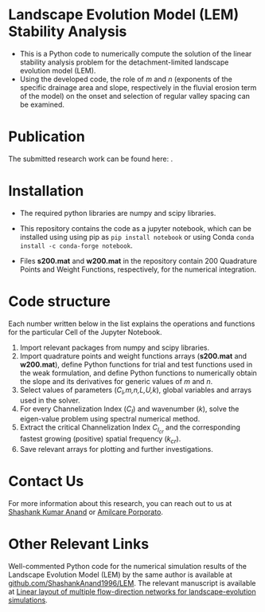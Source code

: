 # Landscape Evolution Model (LEM) Stability Analysis
- This is a Python code to numerically compute the solution of the linear stability analysis problem for the detachment-limited landscape evolution model (LEM).
- Using the developed code, the role of _m_ and _n_ (exponents of the specific drainage area and slope, respectively in the fluvial erosion term of the model) on the onset and selection of regular valley spacing can be examined.

# Publication
The submitted research work can be found here: .
# Installation
- The required python libraries are numpy and scipy libraries. 

- This repository contains the code as a jupyter notebook, which can be installed using using pip as `pip install notebook` or using Conda `conda install -c conda-forge notebook`.

- Files **s200.mat** and **w200.mat** in the repository contain 200 Quadrature Points and Weight Functions, respectively, for the numerical integration.

# Code structure
Each number written below in the list explains the operations and functions for the particular Cell of the Jupyter Notebook.
1. Import relevant packages from  numpy and scipy libraries.
2. Import quadrature points and weight functions arrays (**s200.mat** and **w200.mat**), define Python functions for trial and test functions used in the weak formulation, and define Python functions to numerically obtain the slope and its derivatives for generic values of _m_ and _n_.
3. Select values of parameters (_C<sub>I</sub>,m,n,L,U,k_), global variables and arrays used in the solver.
4. For every Channelization Index (_C<sub>I</sub>_) and wavenumber (_k_), solve the eigen-value problem using spectral numerical method.
5. Extract the critical Channelization Index _C<sub>I<sub>cr</sub></sub>_  and the corresponding fastest growing (positive) spatial frequency (_k<sub>cr</sub>_).
6. Save relevant arrays for plotting and further investigations.

# Contact Us
For more information about this research, you can reach out to us at [Shashank Kumar Anand](mailto:skanannd@princeton.edu?subject=[GitHub]%20Landscape%20Evolution%20Model%20(LEM)%20Stability%20Analysis) or [Amilcare Porporato](mailto:aporpora@princeton.edu?subject=[GitHub]%20Landscape%20Evolution%20Model%20(LEM)%20Stability%20Analysis). 

# Other Relevant Links
Well-commented Python code for the numerical simulation results of the Landscape Evolution Model (LEM) by the same author is available at [github.com/ShashankAnand1996/LEM](https://github.com/ShashankAnand1996/LEM). The relevant manuscript is available at [Linear layout of multiple flow-direction networks for landscape-evolution simulations](https://doi.org/10.1016/j.envsoft.2020.104804).
